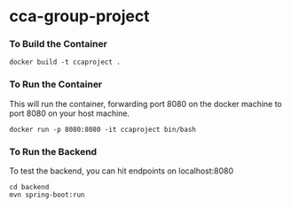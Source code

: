# cca-group-project

### To Build the Container
    docker build -t ccaproject .

### To Run the Container
This will run the container, forwarding port 8080 on the docker machine to port 8080 on your host machine. 

    docker run -p 8080:8080 -it ccaproject bin/bash

### To Run the Backend
To test the backend, you can hit endpoints on localhost:8080

    cd backend
    mvn spring-boot:run
